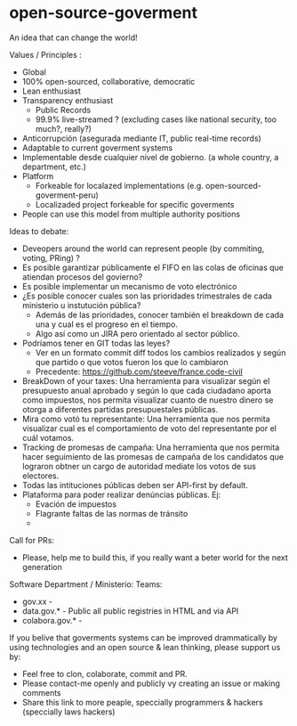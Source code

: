 # open-source-goverment
An idea that can change the world!

Values / Principles :
- Global
- 100% open-sourced, collaborative, democratic
- Lean enthusiast
- Transparency enthusiast
  - Public Records
  - 99.9% live-streamed ? (excluding cases like national security, too much?, really?)
- Anticorrupción (asegurada mediante IT, public real-time records)
- Adaptable to current goverment systems
- Implementable desde cualquier nivel de gobierno. (a whole country, a department, etc.)
- Platform
  - Forkeable for localazed implementations (e.g. open-sourced-goverment-peru)
  - Localizaded project forkeable for specific goverments
- People can use this model from multiple authority positions
  
Ideas to debate:
  - Deveopers around the world can represent people (by commiting, voting, PRing) ?
  - Es posible garantizar públicamente el FIFO en las colas de oficinas que atiendan procesos del govierno?
  - Es posible implementar un mecanismo de voto electrónico 
  - ¿Es posible conocer cuales son las prioridades trimestrales de cada ministerio u instutución pública?
    - Además de las prioridades, conocer también el breakdown de cada una y cual es el progreso en el tiempo.
    - Algo así como un JIRA pero orientado al sector público.
  - Podríamos tener en GIT todas las leyes?
    - Ver en un formato commit diff todos los cambios realizados y según que partido o que votos fueron los que lo cambiaron
    - Precedente: https://github.com/steeve/france.code-civil
  - BreakDown of your taxes: Una herramienta para visualizar según el presupuesto anual aprobado y según lo que cada ciudadano aporta como impuestos, nos permita visualizar cuanto de nuestro dinero se otorga a diferentes partidas presupuestales públicas.
  - Mira como votó tu representante: Una herramienta que nos permita visualizar cual es el comportamiento de voto del representante por el cuál votamos.
  - Tracking de promesas de campaña: Una herramienta que nos permita hacer seguimiento de las promesas de campaña de los candidatos que lograron obtner un cargo de autoridad mediate los votos de sus electores.
  - Todas las intituciones públicas deben ser API-first by default.
  - Plataforma para poder realizar denúncias públicas. Ej:
    - Evación de impuestos
    - Flagrante faltas de las normas de tránsito
    - 
  
  
 Call for PRs:
  - Please, help me to build this, if you really want a beter world for the next generation

Software Department / Ministerio:
  Teams:
  - gov.xx          - 
  - data.gov.*      - Public all public registries in HTML and via API
  - colabora.gov.*  - 


If you belive that goverments systems can be improved drammatically by using technologies and an open source & lean thinking, please support us by:
  - Feel free to clon, colaborate, commit and PR.
  - Please contact-me openly and publicly vy creating an issue or making comments
  - Share this link to more peaple, speccially programmers & hackers (speccially laws hackers)
 
 
